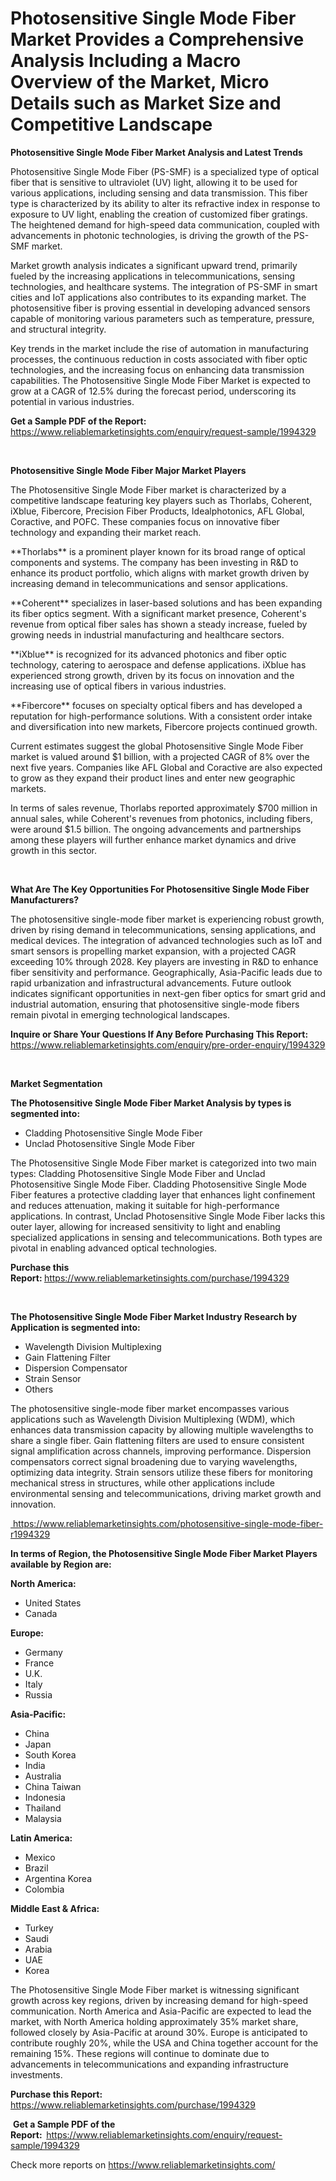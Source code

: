 <p><h1>Photosensitive Single Mode Fiber Market Provides a Comprehensive Analysis Including a Macro Overview of the Market, Micro Details such as Market Size and Competitive Landscape</h1></p><p><strong>Photosensitive Single Mode Fiber Market Analysis and Latest Trends</strong></p>
<p><p>Photosensitive Single Mode Fiber (PS-SMF) is a specialized type of optical fiber that is sensitive to ultraviolet (UV) light, allowing it to be used for various applications, including sensing and data transmission. This fiber type is characterized by its ability to alter its refractive index in response to exposure to UV light, enabling the creation of customized fiber gratings. The heightened demand for high-speed data communication, coupled with advancements in photonic technologies, is driving the growth of the PS-SMF market.</p><p>Market growth analysis indicates a significant upward trend, primarily fueled by the increasing applications in telecommunications, sensing technologies, and healthcare systems. The integration of PS-SMF in smart cities and IoT applications also contributes to its expanding market. The photosensitive fiber is proving essential in developing advanced sensors capable of monitoring various parameters such as temperature, pressure, and structural integrity.</p><p>Key trends in the market include the rise of automation in manufacturing processes, the continuous reduction in costs associated with fiber optic technologies, and the increasing focus on enhancing data transmission capabilities. The Photosensitive Single Mode Fiber Market is expected to grow at a CAGR of 12.5% during the forecast period, underscoring its potential in various industries.</p></p>
<p><strong>Get a Sample PDF of the Report:&nbsp;</strong> <a href="https://www.reliablemarketinsights.com/enquiry/request-sample/1994329?utm_campaign=2095&utm_medium=2&utm_source=Github&utm_content=ia&utm_term=05022025&utm_id=photosensitive-single-mode-fiber">https://www.reliablemarketinsights.com/enquiry/request-sample/1994329</a></p>
<p>&nbsp;</p>
<p><strong>Photosensitive Single Mode Fiber Major Market Players</strong></p>
<p><p>The Photosensitive Single Mode Fiber market is characterized by a competitive landscape featuring key players such as Thorlabs, Coherent, iXblue, Fibercore, Precision Fiber Products, Idealphotonics, AFL Global, Coractive, and POFC. These companies focus on innovative fiber technology and expanding their market reach.</p><p>**Thorlabs** is a prominent player known for its broad range of optical components and systems. The company has been investing in R&D to enhance its product portfolio, which aligns with market growth driven by increasing demand in telecommunications and sensor applications. </p><p>**Coherent** specializes in laser-based solutions and has been expanding its fiber optics segment. With a significant market presence, Coherent's revenue from optical fiber sales has shown a steady increase, fueled by growing needs in industrial manufacturing and healthcare sectors. </p><p>**iXblue** is recognized for its advanced photonics and fiber optic technology, catering to aerospace and defense applications. iXblue has experienced strong growth, driven by its focus on innovation and the increasing use of optical fibers in various industries.</p><p>**Fibercore** focuses on specialty optical fibers and has developed a reputation for high-performance solutions. With a consistent order intake and diversification into new markets, Fibercore projects continued growth.</p><p>Current estimates suggest the global Photosensitive Single Mode Fiber market is valued around $1 billion, with a projected CAGR of 8% over the next five years. Companies like AFL Global and Coractive are also expected to grow as they expand their product lines and enter new geographic markets.</p><p>In terms of sales revenue, Thorlabs reported approximately $700 million in annual sales, while Coherent's revenues from photonics, including fibers, were around $1.5 billion. The ongoing advancements and partnerships among these players will further enhance market dynamics and drive growth in this sector.</p></p>
<p>&nbsp;</p>
<p><strong>What Are The Key Opportunities For Photosensitive Single Mode Fiber Manufacturers?</strong></p>
<p><p>The photosensitive single-mode fiber market is experiencing robust growth, driven by rising demand in telecommunications, sensing applications, and medical devices. The integration of advanced technologies such as IoT and smart sensors is propelling market expansion, with a projected CAGR exceeding 10% through 2028. Key players are investing in R&D to enhance fiber sensitivity and performance. Geographically, Asia-Pacific leads due to rapid urbanization and infrastructural advancements. Future outlook indicates significant opportunities in next-gen fiber optics for smart grid and industrial automation, ensuring that photosensitive single-mode fibers remain pivotal in emerging technological landscapes.</p></p>
<p><strong>Inquire or Share Your Questions If Any Before Purchasing This Report:</strong> <a href="https://www.reliablemarketinsights.com/enquiry/pre-order-enquiry/1994329?utm_campaign=2095&utm_medium=2&utm_source=Github&utm_content=ia&utm_term=05022025&utm_id=photosensitive-single-mode-fiber">https://www.reliablemarketinsights.com/enquiry/pre-order-enquiry/1994329</a></p>
<p>&nbsp;</p>
<p><strong>Market Segmentation</strong></p>
<p><strong>The Photosensitive Single Mode Fiber Market Analysis by types is segmented into:</strong></p>
<p><ul><li>Cladding Photosensitive Single Mode Fiber</li><li>Unclad Photosensitive Single Mode Fiber</li></ul></p>
<p><p>The Photosensitive Single Mode Fiber market is categorized into two main types: Cladding Photosensitive Single Mode Fiber and Unclad Photosensitive Single Mode Fiber. Cladding Photosensitive Single Mode Fiber features a protective cladding layer that enhances light confinement and reduces attenuation, making it suitable for high-performance applications. In contrast, Unclad Photosensitive Single Mode Fiber lacks this outer layer, allowing for increased sensitivity to light and enabling specialized applications in sensing and telecommunications. Both types are pivotal in enabling advanced optical technologies.</p></p>
<p><strong>Purchase this Report:&nbsp;</strong><a href="https://www.reliablemarketinsights.com/purchase/1994329?utm_campaign=2095&utm_medium=2&utm_source=Github&utm_content=ia&utm_term=05022025&utm_id=photosensitive-single-mode-fiber">https://www.reliablemarketinsights.com/purchase/1994329</a></p>
<p>&nbsp;</p>
<p><strong>The Photosensitive Single Mode Fiber Market Industry Research by Application is segmented into:</strong></p>
<p><ul><li>Wavelength Division Multiplexing</li><li>Gain Flattening Filter</li><li>Dispersion Compensator</li><li>Strain Sensor</li><li>Others</li></ul></p>
<p><p>The photosensitive single-mode fiber market encompasses various applications such as Wavelength Division Multiplexing (WDM), which enhances data transmission capacity by allowing multiple wavelengths to share a single fiber. Gain flattening filters are used to ensure consistent signal amplification across channels, improving performance. Dispersion compensators correct signal broadening due to varying wavelengths, optimizing data integrity. Strain sensors utilize these fibers for monitoring mechanical stress in structures, while other applications include environmental sensing and telecommunications, driving market growth and innovation.</p></p>
<p><a href="https://www.reliablemarketinsights.com/photosensitive-single-mode-fiber-r1994329?utm_campaign=2095&utm_medium=2&utm_source=Github&utm_content=ia&utm_term=05022025&utm_id=photosensitive-single-mode-fiber">&nbsp;https://www.reliablemarketinsights.com/photosensitive-single-mode-fiber-r1994329</a></p>
<p><strong>In terms of Region, the Photosensitive Single Mode Fiber Market Players available by Region are:</strong></p>
<p>
    <p> <strong> North America: </strong>
        <ul>
            <li>United States</li>
            <li>Canada</li>
        </ul>
        </p> 
    <p> <strong> Europe: </strong>
        <ul>
            <li>Germany</li>
            <li>France</li>
            <li>U.K.</li>
            <li>Italy</li>
            <li>Russia</li>
        </ul>
        </p> 
    <p> <strong> Asia-Pacific: </strong>
        <ul>
            <li>China</li>
            <li>Japan</li>
            <li>South Korea</li>
            <li>India</li>
            <li>Australia</li>
            <li>China Taiwan</li>
            <li>Indonesia</li>
            <li>Thailand</li>
            <li>Malaysia</li>
        </ul>
        </p> 
    <p> <strong> Latin America: </strong>
        <ul>
            <li>Mexico</li>
            <li>Brazil</li>
            <li>Argentina Korea</li>
            <li>Colombia</li>
        </ul>
        </p> 
    <p> <strong> Middle East & Africa: </strong>
        <ul>
            <li>Turkey</li>
            <li>Saudi</li>
            <li>Arabia</li>
            <li>UAE</li>
            <li>Korea</li>
        </ul>
    </p>
    </p>
<p><p>The Photosensitive Single Mode Fiber market is witnessing significant growth across key regions, driven by increasing demand for high-speed communication. North America and Asia-Pacific are expected to lead the market, with North America holding approximately 35% market share, followed closely by Asia-Pacific at around 30%. Europe is anticipated to contribute roughly 20%, while the USA and China together account for the remaining 15%. These regions will continue to dominate due to advancements in telecommunications and expanding infrastructure investments.</p></p>
<p><strong>Purchase this Report: </strong><a href="https://www.reliablemarketinsights.com/purchase/1994329?utm_campaign=2095&utm_medium=2&utm_source=Github&utm_content=ia&utm_term=05022025&utm_id=photosensitive-single-mode-fiber">https://www.reliablemarketinsights.com/purchase/1994329</a></p>
<p>&nbsp;<strong>Get a Sample PDF of the Report:&nbsp;&nbsp;</strong><a href="https://www.reliablemarketinsights.com/enquiry/request-sample/1994329?utm_campaign=2095&utm_medium=2&utm_source=Github&utm_content=ia&utm_term=05022025&utm_id=photosensitive-single-mode-fiber">https://www.reliablemarketinsights.com/enquiry/request-sample/1994329</a></p>
<p><strong></strong></p>
<p>Check more reports on <a href="https://www.reliablemarketinsights.com/?utm_campaign=2095&utm_medium=2&utm_source=Github&utm_content=ia&utm_term=05022025&utm_id=photosensitive-single-mode-fiber">https://www.reliablemarketinsights.com/</a></p>